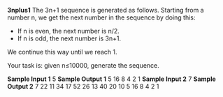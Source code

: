 <b>3nplus1</b>
The 3n+1 sequence is generated as follows. Starting from a number n, we get the next number in the sequence by doing this:

- If n is even, the next number is n/2.
- If n is odd, the next number is 3n+1.

We continue this way until we reach 1.

Your task is: given n≤10000, generate the sequence.

<b>Sample Input 1</b>
5
<b>Sample Output 1</b>
5 16 8 4 2 1
<b>Sample Input 2</b>
7
<b>Sample Output 2</b>
7 22 11 34 17 52 26 13 40 20 10 5 16 8 4 2 1
